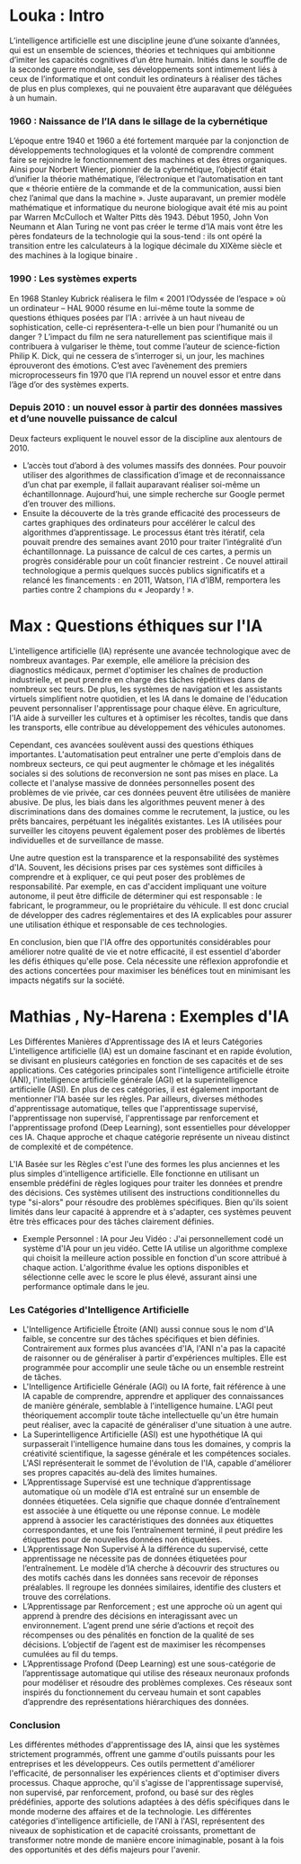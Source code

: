 ﻿# Louka : Intro

L’intelligence artificielle est une discipline jeune d’une soixante d’années, qui est un ensemble 
de sciences, théories et techniques qui ambitionne d’imiter les capacités cognitives d’un être humain. 
Initiés dans le souffle de la seconde guerre mondiale, ses développements sont intimement liés à ceux 
de l’informatique et ont conduit les ordinateurs à réaliser des tâches de plus en plus complexes, 
qui ne pouvaient être auparavant que déléguées à un humain.


### 1960 : Naissance de l’IA dans le sillage de la cybernétique

L’époque entre 1940 et 1960 a été fortement marquée par la conjonction de développements 
technologiques et la volonté de comprendre comment faire se rejoindre le fonctionnement des 
machines et des êtres organiques. Ainsi pour Norbert Wiener, pionnier de la cybernétique, 
l’objectif était d’unifier la théorie mathématique, l’électronique et l’automatisation en 
tant que « théorie entière de la commande et de la communication, aussi bien chez l’animal 
que dans la machine ». Juste auparavant, un premier modèle mathématique et informatique du 
neurone biologique avait été mis au point par Warren McCulloch et Walter Pitts dès 1943.
Début 1950, John Von Neumann et Alan Turing ne vont pas créer le terme d’IA mais vont être 
les pères fondateurs de la technologie qui la sous-tend : ils ont opéré la transition 
entre les calculateurs à la logique décimale du XIXème siècle et des machines à la logique binaire .

### 1990 : Les systèmes experts

En 1968 Stanley Kubrick réalisera le film « 2001 l’Odyssée de l’espace » où un ordinateur – HAL 9000 
résume en lui-même toute la somme de questions éthiques posées par l’IA : arrivée à un haut niveau de 
sophistication, celle-ci représentera-t-elle un bien pour l’humanité ou un danger ? L’impact du film ne 
sera naturellement pas scientifique mais il contribuera à vulgariser le thème, tout comme l’auteur de 
science-fiction Philip K. Dick, qui ne cessera de s’interroger si, un jour, les machines éprouveront des 
émotions. C’est avec l’avènement des premiers microprocesseurs fin 1970 que l’IA reprend un nouvel essor 
et entre dans l’âge d’or des systèmes experts.


### Depuis 2010 : un nouvel essor à partir des données massives et d’une nouvelle puissance de calcul

Deux facteurs expliquent le nouvel essor de la discipline aux alentours de 2010.
- L’accès tout d’abord à des volumes massifs des données. Pour pouvoir utiliser des algorithmes de classification 
d’image et de reconnaissance d’un chat par exemple, il fallait auparavant réaliser soi-même un échantillonnage. 
Aujourd’hui, une simple recherche sur Google permet d’en trouver des millions.
- Ensuite la découverte de la très grande efficacité des processeurs de cartes graphiques des ordinateurs pour 
accélérer le calcul des algorithmes d’apprentissage. Le processus étant très itératif, cela pouvait prendre des 
semaines avant 2010 pour traiter l’intégralité d’un échantillonnage. La puissance de calcul de ces cartes, 
a permis un progrès considérable pour un coût financier restreint .
Ce nouvel attirail technologique a permis quelques succès publics significatifs et a relancé les financements : 
en 2011, Watson, l’IA d’IBM, remportera les parties contre 2 champions du « Jeopardy ! ».



# Max : Questions éthiques sur l'IA

L'intelligence artificielle (IA) représente une avancée technologique avec de nombreux avantages. 
Par exemple, elle améliore la précision des diagnostics médicaux, permet d'optimiser les chaînes 
de production industrielle, et peut prendre en charge des tâches répétitives dans de nombreux sec
teurs. De plus, les systèmes de navigation et les assistants virtuels simplifient notre quotidien, 
et les IA dans le domaine de l'éducation peuvent personnaliser l'apprentissage pour chaque élève. 
En agriculture, l'IA aide à surveiller les cultures et à optimiser les récoltes, tandis que dans 
les transports, elle contribue au développement des véhicules autonomes.

Cependant, ces avancées soulèvent aussi des questions éthiques importantes. L'automatisation 
peut entraîner une perte d'emplois dans de nombreux secteurs, ce qui peut augmenter le chômage 
et les inégalités sociales si des solutions de reconversion ne sont pas mises en place. La collecte 
et l'analyse massive de données personnelles posent des problèmes de vie privée, car ces données 
peuvent être utilisées de manière abusive. De plus, les biais dans les algorithmes peuvent mener 
à des discriminations dans des domaines comme le recrutement, la justice, ou les prêts bancaires, 
perpétuant les inégalités existantes. Les IA utilisées pour surveiller les citoyens peuvent 
également poser des problèmes de libertés individuelles et de surveillance de masse.

Une autre question est la transparence et la responsabilité des systèmes d'IA. Souvent, 
les décisions prises par ces systèmes sont difficiles à comprendre et à expliquer, 
ce qui peut poser des problèmes de responsabilité. Par exemple, en cas d'accident 
impliquant une voiture autonome, il peut être difficile de déterminer qui est responsable : 
le fabricant, le programmeur, ou le propriétaire du véhicule. Il est donc crucial de développer 
des cadres réglementaires et des IA explicables pour assurer une utilisation éthique et responsable 
de ces technologies.

En conclusion, bien que l'IA offre des opportunités considérables 
pour améliorer notre qualité de vie et notre efficacité, il est essentiel d'aborder 
les défis éthiques qu'elle pose. Cela nécessite une réflexion approfondie et des actions 
concertées pour maximiser les bénéfices tout en minimisant les impacts négatifs sur la société.


# Mathias , Ny-Harena : Exemples d'IA


Les Différentes Manières d'Apprentissage des IA et leurs Catégories
L'intelligence artificielle (IA) est un domaine fascinant et en rapide évolution, se divisant en 
plusieurs catégories en fonction de ses capacités et de ses applications. Ces catégories principales 
sont l'intelligence artificielle étroite (ANI), l'intelligence artificielle générale (AGI) et la 
superintelligence artificielle (ASI). En plus de ces catégories, il est également important de 
mentionner l'IA basée sur les règles. Par ailleurs, diverses 
méthodes d'apprentissage automatique, telles que l'apprentissage supervisé, l'apprentissage non 
supervisé, l'apprentissage par renforcement et l'apprentissage profond (Deep Learning), sont 
essentielles pour développer ces IA. Chaque approche et chaque catégorie représente un niveau 
distinct de complexité et de compétence.

L'IA Basée sur les Règles c'est l'une des formes les plus anciennes et les plus simples d'intelligence 
artificielle. Elle fonctionne en utilisant un ensemble prédéfini de règles logiques pour traiter les 
données et prendre des décisions. Ces systèmes utilisent des instructions conditionnelles du type 
"si-alors" pour résoudre des problèmes spécifiques. Bien qu'ils soient limités dans leur capacité à 
apprendre et à s'adapter, ces systèmes peuvent être très efficaces pour des tâches clairement 
définies.
- Exemple Personnel :
IA pour Jeu Vidéo : J'ai personnellement codé un système d'IA pour un jeu vidéo. Cette IA utilise un algorithme complexe qui choisit la meilleure action 
possible en fonction d'un score attribué à chaque action. L'algorithme évalue les options disponibles
et sélectionne celle avec le score le plus élevé, assurant ainsi une performance optimale dans le jeu.

### Les Catégories d'Intelligence Artificielle

- L'Intelligence Artificielle Étroite (ANI) aussi connue sous le nom d'IA faible, se concentre sur des tâches 
spécifiques et bien définies. Contrairement aux formes plus avancées d'IA, l'ANI n'a pas la capacité 
de raisonner ou de généraliser à partir d'expériences multiples. Elle est programmée pour accomplir 
une seule tâche ou un ensemble restreint de tâches.
- L'Intelligence Artificielle Générale (AGI) ou IA forte, fait référence à une IA capable de comprendre, 
apprendre et appliquer des connaissances de manière générale, semblable à l'intelligence humaine. 
L'AGI peut théoriquement accomplir toute tâche intellectuelle qu'un être humain peut réaliser, avec 
la capacité de généraliser d'une situation à une autre.
- La Superintelligence Artificielle (ASI) est une hypothétique IA qui surpasserait l'intelligence humaine dans
tous les domaines, y compris la créativité scientifique, la sagesse générale et les compétences 
sociales. L'ASI représenterait le sommet de l'évolution de l'IA, capable d'améliorer ses propres 
capacités au-delà des limites humaines.
- L’Apprentissage Supervisé est une technique d’apprentissage automatique où un modèle d’IA est 
entraîné sur un ensemble de données étiquetées. Cela signifie que chaque donnée d’entraînement est
associée à une étiquette ou une réponse connue. Le modèle apprend à associer les caractéristiques 
des données aux étiquettes correspondantes, et une fois l’entraînement terminé, il peut prédire les 
étiquettes pour de nouvelles données non étiquetées.
- L’Apprentissage Non Supervisé
À la différence du supervisé, cette apprentissage ne nécessite pas de 
données étiquetées pour l’entraînement. Le modèle d’IA cherche à découvrir des structures ou des 
motifs cachés dans les données sans recevoir de réponses préalables. Il regroupe les données 
similaires, identifie des clusters et trouve des corrélations.
- L’Apprentissage par Renforcement ; est une approche où un agent qui apprend à prendre des 
décisions en interagissant avec un environnement. L’agent prend une série d’actions et reçoit des
récompenses ou des pénalités en fonction de la qualité de ses décisions. L’objectif de l’agent est de 
maximiser les récompenses cumulées au fil du temps.
- L’Apprentissage Profond (Deep Learning) est une sous-catégorie de
l’apprentissage automatique qui utilise des réseaux neuronaux profonds pour modéliser et résoudre 
des problèmes complexes. Ces réseaux sont inspirés du fonctionnement du cerveau humain et sont 
capables d’apprendre des représentations hiérarchiques des données.

### Conclusion

Les différentes méthodes d'apprentissage des IA, ainsi que les systèmes strictement programmés, 
offrent une gamme d'outils puissants pour les entreprises et les développeurs. Ces outils permettent 
d'améliorer l'efficacité, de personnaliser les expériences clients et d'optimiser divers processus. 
Chaque approche, qu'il s'agisse de l'apprentissage supervisé, non supervisé, par renforcement, 
profond, ou basé sur des règles prédéfinies, apporte des solutions adaptées à des défis spécifiques 
dans le monde moderne des affaires et de la technologie. Les différentes catégories d'intelligence 
artificielle, de l'ANI à l'ASI, représentent des niveaux de sophistication et de capacité croissants, 
promettant de transformer notre monde de manière encore inimaginable, posant à la fois des 
opportunités et des défis majeurs pour l'avenir.

